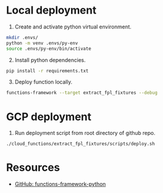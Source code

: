 # Local deployment
1. Create and activate python virtual environment.
```bash
mkdir .envs/
python -m venv .envs/py-env
source .envs/py-env/bin/activate
```
2. Install python dependencies.
```bash
pip install -r requirements.txt
```
3. Deploy function locally.
```bash
functions-framework --target extract_fpl_fixtures --debug
```

# GCP deployment
1. Run deployment script from root directory of github repo.
```bash
./cloud_functions/extract_fpl_fixtures/scripts/deploy.sh
```

# Resources
- [GitHub: functions-framework-python](https://github.com/GoogleCloudPlatform/functions-framework-python)